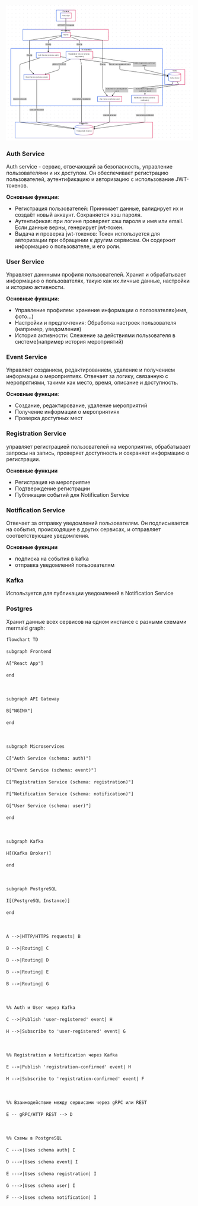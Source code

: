![](images/Pasted%20image%2020250215122259.png)

### Auth Service
Auth service - сервис, отвечающий за безопасность, управление пользователями и их доступом. Он обеспечивает регистрацию пользователей, аутентификацию и авторизацию с использование JWT-токенов.

**Основные функции**:
- Регистрация пользователей: Принимает данные, валидирует их и создаёт новый аккаунт. Сохраняется хэш пароля.
- Аутентификая: при логине проверяет хэш пароля и имя или email. Если данные верны, генерирует jwt-токен.
- Выдача и проверка jwt-токенов: Токен используется для авторизации при обращении к другим сервисам. Он содержит информацию о пользователе, и его роли.
### User Service
Управляет даннными профиля пользователей. Хранит и обрабатывает информацию о пользователях, такую как их личные данные, настройки и историю активности.

**Основные фукнции:**
- Управление профилем: хранение информации о ползователях(имя, фото...)
- Настройки и предпочтения: Обработка настроек пользователя (например, уведомления)
- История активности: Слежение за действиями пользователя в системе(например история мероприятий)

### Event Service
Управляет созданием, редактированием, удаление и получением информации о мероприятиях. Отвечает за логику, связанную с меропрятиями, такими как место, время, описание и доступность.

**Основные функции**:
- Создание, редактирование, удаление мероприятий
- Получение информации о мероприятиях
- Проверка доступных мест

### Registration Service
управляет регистрацией пользователей на мероприятия, обрабатывает запросы на запись, проверяет доступность и сохраняет информацию о регистрации.

**Основные функции**
- Регистрация на мероприятие
- Подтверждение регистрации
- Публикация событий для Notification Service

### Notification Service
Отвечает за отправку уведомлений пользователям. Он подписывается на события, происходящие в других сервисах, и отправляет соответствующие уведомления.

**Основные фукнции**
- подписка на события в kafka
- отправка уведомлений пользователям

### Kafka
Используется для публикации уведомлений в Notification Service

### Postgres
Хранит данные всех сервисов на одном инстансе с разными схемами
mermaid graph:

``` mermaid
flowchart TD

subgraph Frontend

A["React App"]

end

  

subgraph API Gateway

B["NGINX"]

end

  

subgraph Microservices

C["Auth Service (schema: auth)"]

D["Event Service (schema: event)"]

E["Registration Service (schema: registration)"]

F["Notification Service (schema: notification)"]

G["User Service (schema: user)"]

end

  

subgraph Kafka

H[(Kafka Broker)]

end

  

subgraph PostgreSQL

I[(PostgreSQL Instance)]

end

  

A -->|HTTP/HTTPS requests| B

B -->|Routing| C

B -->|Routing| D

B -->|Routing| E

B -->|Routing| G

  

%% Auth и User через Kafka

C -->|Publish 'user-registered' event| H

H -->|Subscribe to 'user-registered' event| G

  

%% Registration и Notification через Kafka

E -->|Publish 'registration-confirmed' event| H

H -->|Subscribe to 'registration-confirmed' event| F

  

%% Взаимодействие между сервисами через gRPC или REST

E -- gRPC/HTTP REST --> D

  

%% Схемы в PostgreSQL

C --->|Uses schema auth| I

D --->|Uses schema event| I

E --->|Uses schema registration| I

G --->|Uses schema user| I

F --->|Uses schema notification| I
```


